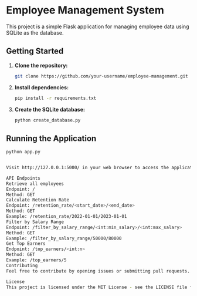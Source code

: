 # Employee Management System

This project is a simple Flask application for managing employee data using SQLite as the database.

## Getting Started

1. **Clone the repository:**

    ```bash
    git clone https://github.com/your-username/employee-management.git
    ```

2. **Install dependencies:**

    ```bash
    pip install -r requirements.txt
    ```

3. **Create the SQLite database:**

    ```bash
    python create_database.py
    ```

## Running the Application

```bash
python app.py


Visit http://127.0.0.1:5000/ in your web browser to access the application.

API Endpoints
Retrieve all employees
Endpoint: /
Method: GET
Calculate Retention Rate
Endpoint: /retention_rate/<start_date>/<end_date>
Method: GET
Example: /retention_rate/2022-01-01/2023-01-01
Filter by Salary Range
Endpoint: /filter_by_salary_range/<int:min_salary>/<int:max_salary>
Method: GET
Example: /filter_by_salary_range/50000/80000
Get Top Earners
Endpoint: /top_earners/<int:n>
Method: GET
Example: /top_earners/5
Contributing
Feel free to contribute by opening issues or submitting pull requests.

License
This project is licensed under the MIT License - see the LICENSE file for details.